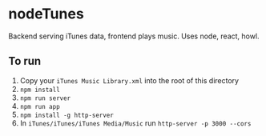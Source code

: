 # nodeTunes

Backend serving iTunes data, frontend plays music. Uses node, react, howl.

## To run

1. Copy your `iTunes Music Library.xml` into the root of this directory
1. `npm install`
1. `npm run server`
1. `npm run app`
1. `npm install -g http-server`
1. In `iTunes/iTunes/iTunes Media/Music` run `http-server -p 3000 --cors`
